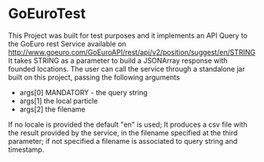 # GoEuroTest

This Project was built for test purposes and it implements an API Query to the GoEuro rest Service available on http://www.goeuro.com/GoEuroAPI/rest/api/v2/position/suggest/en/STRING
It takes STRING as a parameter to build a JSONArray response with founded locations. 
The user can call the service through a standalone jar built on this project, passing the following arguments
- args[0] MANDATORY - the query string
- args[1] the local particle
- args[2] the filename

If no locale is provided the default "en" is used;
It produces a csv file with the result provided by the service, in the filename specified at the third parameter; if not specified a filename is associated to query string and timestamp.
